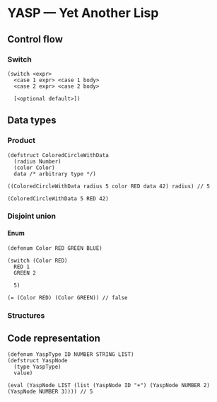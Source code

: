 # YASP — Yet Another Lisp

## Control flow
### Switch
```
(switch <expr>
  <case 1 expr> <case 1 body>
  <case 2 expr> <case 2 body>
  
  [<optional default>])
```

## Data types
### Product
```
(defstruct ColoredCircleWithData
  (radius Number)
  (color Color)
  data /* arbitrary type */)

((ColoredCircleWithData radius 5 color RED data 42) radius) // 5

(ColoredCircleWithData 5 RED 42)
```
### Disjoint union
#### Enum
```
(defenum Color RED GREEN BLUE)

(switch (Color RED)
  RED 1
  GREEN 2

  5)

(= (Color RED) (Color GREEN)) // false
```

### Structures

## Code representation
```
(defenum YaspType ID NUMBER STRING LIST)
(defstruct YaspNode
  (type YaspType)
  value)

(eval (YaspNode LIST (list (YaspNode ID "+") (YaspNode NUMBER 2) (YaspNode NUMBER 3)))) // 5
```

